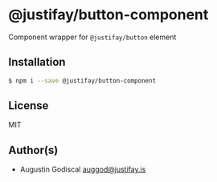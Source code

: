 # @justifay/button-component

Component wrapper for `@justifay/button` element

## Installation

```sh
$ npm i --save @justifay/button-component
```

## License

MIT

## Author(s)

- Augustin Godiscal <auggod@justifay.is>
